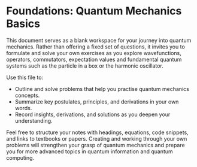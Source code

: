 # Foundations: Quantum Mechanics Basics

This document serves as a blank workspace for your journey into quantum mechanics. Rather than offering a fixed set of questions, it invites you to formulate and solve your own exercises as you explore wavefunctions, operators, commutators, expectation values and fundamental quantum systems such as the particle in a box or the harmonic oscillator.

Use this file to:

- Outline and solve problems that help you practise quantum mechanics concepts.
- Summarize key postulates, principles, and derivations in your own words.
- Record insights, derivations, and solutions as you deepen your understanding.

Feel free to structure your notes with headings, equations, code snippets, and links to textbooks or papers. Creating and working through your own problems will strengthen your grasp of quantum mechanics and prepare you for more advanced topics in quantum information and quantum computing.
